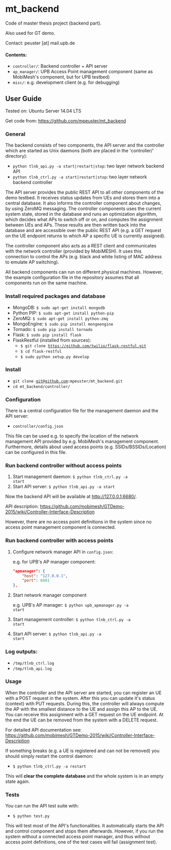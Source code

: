 mt_backend
==================
Code of master thesis project (backend part).

Also used for GT demo.

Contact: peuster [at] mail.upb.de

#### Contents:
* <code>controller/</code>: Backend controller + API server
* <code>ap_manager/</code>: UPB Access Point management component (same as MobiMesh's component, but for UPB testbed)
* <code>misc/</code>: e.g. development client (e.g. for debugging)

## User Guide

Tested on: Ubuntu Server 14.04 LTS

Get code from: https://github.com/mpeuster/mt_backend

### General

The backend consists of two components, the API server and the controller which are started as Unix daemons (both are placed in the 'controller/' directory):

* <code>python tlnb_api.py -a start|restart|stop</code>: two layer network backend API
* <code>python tlnb_ctrl.py -a start|restart|stop</code>: two layer network backend controller

The API server provides the public REST API to all other components of the demo testbed. It receives status updates from UEs and stores them into a central database. It also informs the controller component about changes, by using ZeroMQ messaging. The controller components uses the current system state, stored in the database and runs an optimization algorithm, which decides what APs to switch off or on, and computes the assignment between UEs and APs. These results are then written back into the database and are accessible over the public REST API (e.g. a GET request on the UE endpoint returns to which AP a specific UE is currently assigned).

The controller component also acts as a REST client and communicates with the network controller (provided by MobiMESH). It uses this connection to control the APs (e.g. black and white listing of MAC address to emulate AP switching).

All backend components can run on different physical machines. However, the example configuration file in the repository assumes that all components run on the same machine. 

### Install required packages and database

* MongoDB: <code>$ sudo apt-get install mongodb</code>
* Python PIP: <code>$ sudo apt-get install python-pip</code>
* ZeroMQ: <code>$ sudo apt-get install python-zmq</code>
* MongoEngine: <code>$ sudo pip install mongoengine</code>
* Tornado: <code>$ sudo pip install tornado</code>
* Flask: <code>$ sudo pip install flask</code>
* FlaskRestful (installed from sources):
  + <code>$ git clone https://github.com/twilio/flask-restful.git</code>
  + <code>$ cd flask-restful</code>
  + <code>$ sudo python setup.py develop</code>


### Install



* <code>git clone git@github.com:mpeuster/mt_backend.git</code>
* <code>cd mt_backend/controller/</code>

### Configuration
There is a central configuration file for the management daemon and the API server:

* <code>controller/config.json</code>

This file can be used e.g. to specify the location of the network management API provided by e.g. MobiMesh's management component. Furthermore, details about used access points (e.g. SSIDs/BSSIDs/Location) can be configured in this file.

### Run backend controller without access points

1. Start management daemon: <code>$ python tlnb_ctrl.py -a start</code>
2. Start API server: <code>$ python tlnb_api.py -a start</code>

Now the backend API will be available at http://127.0.0.1:6680/.

API description: https://github.com/mobimesh/GTDemo-2015/wiki/Controller-Interface-Description

However, there are no access point definitions in the system since no access point management component is connected.

### Run backend controller with access points

1. Configure network manager API in <code>config.json</code>:

	e.g. for UPB's AP manager component: 

	```json
	"apmanager": {
		"host": "127.0.0.1",
		"port": 6681
	},
	```

2. Start network manager component
	
	e.g. UPB's AP manager: <code>$ python upb_apmanager.py -a start</code>

3. Start management controller: <code>$ python tlnb_ctrl.py -a start</code>
4. Start API server: <code>$ python tlnb_api.py -a start</code>

### Log outputs:
* <code>/tmp/tlnb_ctrl.log</code>
* <code>/tmp/tlnb_api.log</code>

### Usage

When the controller and the API server are started, you can register an UE with a POST request in the system. After this you can update it's status (context) with PUT requests. During this, the controller will always compute the AP with the smallest distance to the UE and assign this AP to the UE. You can receive this assignment with a GET request on the UE endpoint. At the end the UE can be removed from the system with a DELETE request.

For detailed API documentation see: https://github.com/mobimesh/GTDemo-2015/wiki/Controller-Interface-Description

If something breaks (e.g. a UE is registered and can not be removed) you should simply restart the control daemon:

* <code>$ python tlnb_ctrl.py -a restart</code>

This will <b> clear the complete database </b> and the whole system is in an empty state again.

### Tests

You can run the API test suite with:

* <code>$ python test.py</code>

This will test most of the API's functionalities. It automatically starts the API and control component and stops them afterwards. However, if you run the system without a connected access point manager, and thus without access point definitions, one of the test cases will fail (assignment test). 




